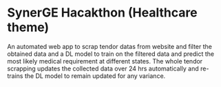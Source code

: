 # SynerGE Hacakthon (Healthcare theme)

An automated web app to scrap tendor datas from website and filter the obtained data and a DL model to train on the filtered data and predict the most likely medical requirement at different states. The whole tendor scrapping updates the collected data over 24 hrs automatically and re-trains the DL model to remain updated for any variance.

